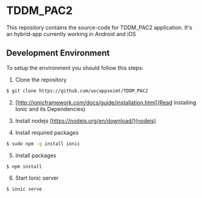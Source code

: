 # TDDM_PAC2

This repository contains the source-code for TDDM_PAC2 application. It's an hybrid-app currently working in Android and iOS 

## Development Environment

To setup the environment you should follow this steps:

1. Clone the repository
```bash
$ git clone https://github.com/uocappseimt/TDDM_PAC2
```

2. [http://ionicframework.com/docs/guide/installation.html](Read Installing Ionic and its Dependencies)

3. Install nodejs [https://nodejs.org/en/download/](nodejs)

4. Install required packages
```bash
$ sudo npm -g install ionic
```

5. Install packages
```bash
$ npm install
```

6. Start Ionic server
```bash
$ ionic serve
```
